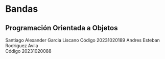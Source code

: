 # Bandas
## Programación  Orientada a Objetos 
Santiago Alexander Garcia Liscano
Código 20231020189
Andres Esteban Rodriguez Avila  
Código 20231020088

